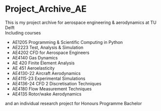 # Project_Archive_AE
This is my project archive for aerospace engineering & aerodynamics at TU Delft<br>
Including courses<br>
<ul>
  <li>AE1205 Programming & Scientific Computing in Python</li>
  <li>AE2223 Test, Analysis & Simulation</li>
  <li>AE4202 CFD for Aerospace Engineers</li>
  <li>AE4140 Gas Dynamics</li>
  <li>AE 420 Finite Element Analysis </li>
  <li>AE 451 Aeroelasticity </li>
  <li>AE4130-22 Aircraft Aerodynamics</li>
  <li>AE4115-23 Experimental Simulations</li>
  <li>AE4136-24 CFD 2 Discretisation Techniques</li>
  <li>AE4180 Flow Measurement Techniques</li>
  <li>AE4135 Rotor/wake Aerodynamics</li>
</ul>
and an individual research project for Honours Programme Bachelor <br>

